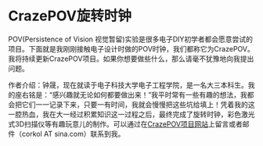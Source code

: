 # CrazePOV旋转时钟

POV(Persistence of Vision 视觉暂留)实验是很多电子DIY初学者都会愿意尝试的项目。下面就是我刚刚接触电子设计时做的POV时钟，我们都称它为CrazePOV。我将持续更新CrazePOV项目。如果你想要做些什么，那么请毫不犹豫地向我提出问题。

作者介绍：钟晟，现在就读于电子科技大学电子工程学院，是一名大三本科生。我的座右铭是：“感兴趣就无论如何都要做出来！”我平时常有一些有趣的想法，我都会把它们一一记录下来，只要一有时间，我就会慢慢把这些坑给填上！凭着我的这一腔热血，我在大一经过积累知识这一过程之后，最终完成了旋转时钟，彩色激光式3D扫描仪等有趣玩意儿的制作。可以通过在[CrazePOV项目网站](http://www.crazepony.com/pov.html)上留言或者邮件（corkol AT sina.com）联系到我。
